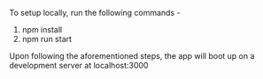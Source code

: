 To setup locally, run the following commands - 

1. npm install
2. npm run start

Upon following the aforementioned steps, the app will boot up on a development server at localhost:3000